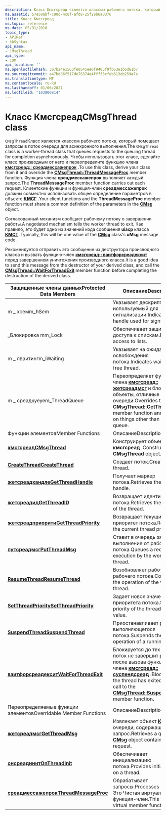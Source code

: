 ```yaml
---
description: Класс Кмсгсреад является классом рабочего потока, который помещает запросы в поток очереди для асинхронного выполнения.
ms.assetid: 57e50abf-c90d-4c8f-afd8-25f29b6a0376
title: Класс Кмсгсреад
ms.topic: reference
ms.date: 05/31/2018
topic_type:
- APIRef
- kbSyntax
api_name:
- CMsgThread
api_type:
- COM
api_location: ''
ms.openlocfilehash: 307b24e1563fe0545ee6f9405f9fb53e1b6d61b7
ms.sourcegitcommit: a47bd86f517de76374e4fff33cfeb613eb259a7e
ms.translationtype: MT
ms.contentlocale: ru-RU
ms.lasthandoff: 01/06/2021
ms.locfileid: "103806814"
---
```

# <a name="cmsgthread-class"></a><span data-ttu-id="b95b1-103">Класс Кмсгсреад</span><span class="sxs-lookup"><span data-stu-id="b95b1-103">CMsgThread class</span></span>

<span data-ttu-id="b95b1-104">`CMsgThread`Класс является классом рабочего потока, который помещает запросы в поток очереди для асинхронного выполнения.</span><span class="sxs-lookup"><span data-stu-id="b95b1-104">The `CMsgThread` class is a worker-thread class that queues requests to the queuing thread for completion asynchronously.</span></span> <span data-ttu-id="b95b1-105">Чтобы использовать этот класс, сделайте класс производным от него и переопределите функцию члена [**кмсгсреад:: среадмессажепрок**](cmsgthread-threadmessageproc.md) .</span><span class="sxs-lookup"><span data-stu-id="b95b1-105">To use this class, derive your class from it and override the [**CMsgThread::ThreadMessageProc**](cmsgthread-threadmessageproc.md) member function.</span></span> <span data-ttu-id="b95b1-106">Функция члена **среадмессажепрок** выполняет каждый запрос.</span><span class="sxs-lookup"><span data-stu-id="b95b1-106">The **ThreadMessageProc** member function carries out each request.</span></span> <span data-ttu-id="b95b1-107">Клиентские функции и функция-член **среадмессажепрок** должны совместно использовать общее определение параметров в объекте [**КМСГ**](cmsg.md) .</span><span class="sxs-lookup"><span data-stu-id="b95b1-107">Your client functions and the **ThreadMessageProc** member function must share a common definition of the parameters in the [**CMsg**](cmsg.md) object.</span></span>

<span data-ttu-id="b95b1-108">Согласованный механизм сообщает рабочему потоку о завершении работы.</span><span class="sxs-lookup"><span data-stu-id="b95b1-108">A negotiated mechanism tells the worker thread to exit.</span></span> <span data-ttu-id="b95b1-109">Как правило, это будет одно из значений кода сообщения **uiacp** класса [**КМСГ**](cmsg.md) .</span><span class="sxs-lookup"><span data-stu-id="b95b1-109">Typically, this will be one value of the [**CMsg**](cmsg.md) class's **uMsg** message code.</span></span>

<span data-ttu-id="b95b1-110">Рекомендуется отправить это сообщение из деструктора производного класса и вызвать функцию-член [**кмсгсреад:: ваитфорсреадексит**](cmsgthread-waitforthreadexit.md) перед завершением уничтожения производного класса.</span><span class="sxs-lookup"><span data-stu-id="b95b1-110">It is a good idea to send this message from the destructor of your derived class, and call the [**CMsgThread::WaitForThreadExit**](cmsgthread-waitforthreadexit.md) member function before completing the destruction of the derived class.</span></span>



| <span data-ttu-id="b95b1-111">Защищенные члены данных</span><span class="sxs-lookup"><span data-stu-id="b95b1-111">Protected Data Members</span></span>                                    | <span data-ttu-id="b95b1-112">Описание</span><span class="sxs-lookup"><span data-stu-id="b95b1-112">Description</span></span>                                                                                                                           |
|-----------------------------------------------------------|---------------------------------------------------------------------------------------------------------------------------------------|
| <span data-ttu-id="b95b1-113">m \_ хсем</span><span class="sxs-lookup"><span data-stu-id="b95b1-113">m\_hSem</span></span>                                                   | <span data-ttu-id="b95b1-114">Указывает дескриптор, используемый для сигнализации.</span><span class="sxs-lookup"><span data-stu-id="b95b1-114">Indicates a handle used for signaling.</span></span>                                                                                                |
| <span data-ttu-id="b95b1-115">\_Блокировка m</span><span class="sxs-lookup"><span data-stu-id="b95b1-115">m\_Lock</span></span>                                                   | <span data-ttu-id="b95b1-116">Обеспечивает защиту доступа к спискам.</span><span class="sxs-lookup"><span data-stu-id="b95b1-116">Protects access to lists.</span></span>                                                                                                             |
| <span data-ttu-id="b95b1-117">m \_ лваитинг</span><span class="sxs-lookup"><span data-stu-id="b95b1-117">m\_lWaiting</span></span>                                               | <span data-ttu-id="b95b1-118">Указывает на ожидание освобождения потока.</span><span class="sxs-lookup"><span data-stu-id="b95b1-118">Indicates waiting for a free thread.</span></span>                                                                                                  |
| <span data-ttu-id="b95b1-119">m \_ среадкуеуе</span><span class="sxs-lookup"><span data-stu-id="b95b1-119">m\_ThreadQueue</span></span>                                            | <span data-ttu-id="b95b1-120">Переопределяет функцию члена [**кмсгсреад:: жетсреадмсг**](cmsgthread-getthreadmsg.md) и блокирует объекты, отличные от этой очереди.</span><span class="sxs-lookup"><span data-stu-id="b95b1-120">Overrides the [**CMsgThread::GetThreadMsg**](cmsgthread-getthreadmsg.md) member function and blocks on things other than this queue.</span></span> |
| <span data-ttu-id="b95b1-121">Функции элементов</span><span class="sxs-lookup"><span data-stu-id="b95b1-121">Member Functions</span></span>                                          | <span data-ttu-id="b95b1-122">Описание</span><span class="sxs-lookup"><span data-stu-id="b95b1-122">Description</span></span>                                                                                                                           |
| [<span data-ttu-id="b95b1-123">**кмсгсреад**</span><span class="sxs-lookup"><span data-stu-id="b95b1-123">**CMsgThread**</span></span>](cmsgthread-cmsgthread.md)               | <span data-ttu-id="b95b1-124">Конструирует объект **кмсгсреад** .</span><span class="sxs-lookup"><span data-stu-id="b95b1-124">Constructs a **CMsgThread** object.</span></span>                                                                                                   |
| [<span data-ttu-id="b95b1-125">**CreateThread**</span><span class="sxs-lookup"><span data-stu-id="b95b1-125">**CreateThread**</span></span>](cmsgthread-createthread.md)           | <span data-ttu-id="b95b1-126">Создает поток.</span><span class="sxs-lookup"><span data-stu-id="b95b1-126">Creates a thread.</span></span>                                                                                                                     |
| [<span data-ttu-id="b95b1-127">**жетсреадхандле**</span><span class="sxs-lookup"><span data-stu-id="b95b1-127">**GetThreadHandle**</span></span>](cmsgthread-getthreadhandle.md)     | <span data-ttu-id="b95b1-128">Получает маркер потока.</span><span class="sxs-lookup"><span data-stu-id="b95b1-128">Retrieves the thread handle.</span></span>                                                                                                          |
| [<span data-ttu-id="b95b1-129">**жетсреадид**</span><span class="sxs-lookup"><span data-stu-id="b95b1-129">**GetThreadID**</span></span>](cmsgthread-getthreadid.md)             | <span data-ttu-id="b95b1-130">Возвращает идентификатор потока.</span><span class="sxs-lookup"><span data-stu-id="b95b1-130">Retrieves the identifier of the thread.</span></span>                                                                                               |
| [<span data-ttu-id="b95b1-131">**жетсреадприорити**</span><span class="sxs-lookup"><span data-stu-id="b95b1-131">**GetThreadPriority**</span></span>](cmsgthread-getthreadpriority.md) | <span data-ttu-id="b95b1-132">Возвращает текущий приоритет потока.</span><span class="sxs-lookup"><span data-stu-id="b95b1-132">Retrieves the current thread priority.</span></span>                                                                                                |
| [<span data-ttu-id="b95b1-133">**путсреадмсг**</span><span class="sxs-lookup"><span data-stu-id="b95b1-133">**PutThreadMsg**</span></span>](cmsgthread-putthreadmsg.md)           | <span data-ttu-id="b95b1-134">Ставит в очередь запрос на выполнение от рабочего потока.</span><span class="sxs-lookup"><span data-stu-id="b95b1-134">Queues a request for execution by the worker thread.</span></span>                                                                                  |
| [<span data-ttu-id="b95b1-135">**ResumeThread**</span><span class="sxs-lookup"><span data-stu-id="b95b1-135">**ResumeThread**</span></span>](cmsgthread-resumethread.md)           | <span data-ttu-id="b95b1-136">Возобновляет работу рабочего потока.</span><span class="sxs-lookup"><span data-stu-id="b95b1-136">Continues the operation of the worker thread.</span></span>                                                                                         |
| [<span data-ttu-id="b95b1-137">**SetThreadPriority**</span><span class="sxs-lookup"><span data-stu-id="b95b1-137">**SetThreadPriority**</span></span>](cmsgthread-setthreadpriority.md) | <span data-ttu-id="b95b1-138">Задает новое значение приоритета потока.</span><span class="sxs-lookup"><span data-stu-id="b95b1-138">Sets the priority of the thread to a new value.</span></span>                                                                                       |
| [<span data-ttu-id="b95b1-139">**SuspendThread**</span><span class="sxs-lookup"><span data-stu-id="b95b1-139">**SuspendThread**</span></span>](cmsgthread-suspendthread.md)         | <span data-ttu-id="b95b1-140">Приостанавливает работу выполняющегося потока.</span><span class="sxs-lookup"><span data-stu-id="b95b1-140">Suspends the operation of a running thread.</span></span>                                                                                           |
| [<span data-ttu-id="b95b1-141">**ваитфорсреадексит**</span><span class="sxs-lookup"><span data-stu-id="b95b1-141">**WaitForThreadExit**</span></span>](cmsgthread-waitforthreadexit.md) | <span data-ttu-id="b95b1-142">Блокируется до тех пор, пока поток не завершит работу после вызова функции-члена [**кмсгсреад:: суспендсреад**](cmsgthread-suspendthread.md) .</span><span class="sxs-lookup"><span data-stu-id="b95b1-142">Blocks until the thread has exited after a call to the [**CMsgThread::SuspendThread**](cmsgthread-suspendthread.md) member function.</span></span> |
| <span data-ttu-id="b95b1-143">Переопределяемые функции элементов</span><span class="sxs-lookup"><span data-stu-id="b95b1-143">Overridable Member Functions</span></span>                              | <span data-ttu-id="b95b1-144">Описание</span><span class="sxs-lookup"><span data-stu-id="b95b1-144">Description</span></span>                                                                                                                           |
| [<span data-ttu-id="b95b1-145">**жетсреадмсг**</span><span class="sxs-lookup"><span data-stu-id="b95b1-145">**GetThreadMsg**</span></span>](cmsgthread-getthreadmsg.md)           | <span data-ttu-id="b95b1-146">Извлекает объект [**КМСГ**](cmsg.md) в очереди, содержащий запрос.</span><span class="sxs-lookup"><span data-stu-id="b95b1-146">Retrieves a queued [**CMsg**](cmsg.md) object containing a request.</span></span>                                                                  |
| [<span data-ttu-id="b95b1-147">**онсреадинит**</span><span class="sxs-lookup"><span data-stu-id="b95b1-147">**OnThreadInit**</span></span>](cmsgthread-onthreadinit.md)           | <span data-ttu-id="b95b1-148">Обеспечивает инициализацию потока.</span><span class="sxs-lookup"><span data-stu-id="b95b1-148">Provides initialization on a thread.</span></span>                                                                                                  |
| [<span data-ttu-id="b95b1-149">**среадмессажепрок**</span><span class="sxs-lookup"><span data-stu-id="b95b1-149">**ThreadMessageProc**</span></span>](cmsgthread-threadmessageproc.md) | <span data-ttu-id="b95b1-150">Обрабатывает запросы.</span><span class="sxs-lookup"><span data-stu-id="b95b1-150">Processes requests.</span></span> <span data-ttu-id="b95b1-151">Это Чистая виртуальная функция-член.</span><span class="sxs-lookup"><span data-stu-id="b95b1-151">This is a pure virtual member function.</span></span>                                                                           |



 

 

 



